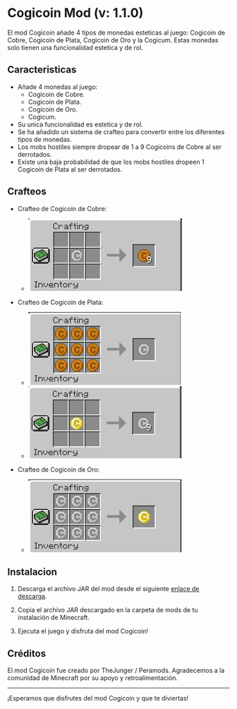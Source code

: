 # Cogicoin Mod (v: 1.1.0)

El mod Cogicoin añade 4 tipos de monedas esteticas al juego: Cogicoin de Cobre, Cogicoin de Plata, Cogicoin de Oro y la Cogicum. Estas monedas solo tienen una funcionalidad estetica y de rol.

## Caracteristicas

* Añade 4 monedas al juego: 
    * Cogicoin de Cobre.
    * Cogicoin de Plata. 
    * Cogicoin de Oro.
    * Cogicum.
* Su unica funcionalidad es estetica y de rol.
* Se ha añadido un sistema de crafteo para convertir entre los diferentes tipos de monedas.
* Los mobs hostiles siempre dropear de 1 a 9 Cogicoins de Cobre al ser derrotados.
* Existe una baja probabilidad de que los mobs hostiles dropeen 1 Cogicoin de Plata al ser derrotados.

## Crafteos

* Crafteo de Cogicoin de Cobre:

    * ![Crafteo de moneda de cobre](mdrsc/silverToCopper.png)
* Crafteo de Cogicoin de Plata:

    * ![Crafteo de moneda de plata](mdrsc/copperToSilver.png)
    * ![Crafteo de moneda de plata](mdrsc/goldToSilver.png)
* Crafteo de Cogicoin de Oro:

    * ![Crafteo de moneda de plata](mdrsc/silverToGold.png)

## Instalacion
1. Descarga el archivo JAR del mod desde el siguiente [enlace de descarga](https://www.mediafire.com/file/5y4fp1jsm5dyp7z/cogicoin-1.1.0.jar/file).

2. Copia el archivo JAR descargado en la carpeta de mods de tu instalación de Minecraft.

3. Ejecuta el juego y disfruta del mod Cogicoin!

## Créditos
El mod Cogicoin fue creado por TheJunger / Peramods. Agradecemos a la comunidad de Minecraft por su apoyo y retroalimentación.

---

¡Esperamos que disfrutes del mod Cogicoin y que te diviertas!